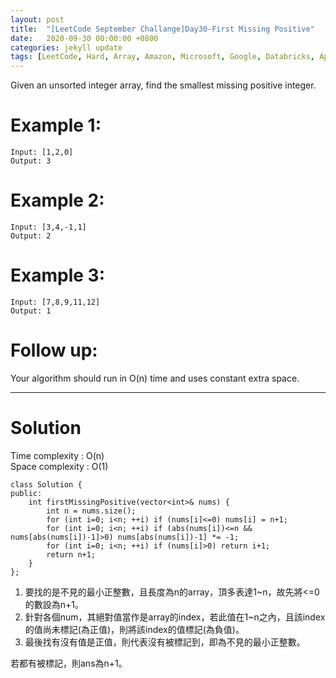 ```yaml
---
layout: post
title:  "[LeetCode September Challange]Day30-First Missing Positive"
date:   2020-09-30 00:00:00 +0800
categories: jekyll update
tags: [LeetCode, Hard, Array, Amazon, Microsoft, Google, Databricks, Apple, Tesla, eBay, Uber, Bloomberg, ByteDance, Goldman Sachs]
---
```

Given an unsorted integer array, find the smallest missing positive integer.

# Example 1:  
	Input: [1,2,0]
	Output: 3

# Example 2:  
	Input: [3,4,-1,1]
	Output: 2

# Example 3:  
	Input: [7,8,9,11,12]
	Output: 1

# Follow up:  
Your algorithm should run in O(n) time and uses constant extra space.

______________________  

# Solution

Time complexity : O(n)  
Space complexity : O(1)  

	class Solution {
	public:
	    int firstMissingPositive(vector<int>& nums) {
	        int n = nums.size();
	        for (int i=0; i<n; ++i) if (nums[i]<=0) nums[i] = n+1;
	        for (int i=0; i<n; ++i) if (abs(nums[i])<=n && nums[abs(nums[i])-1]>0) nums[abs(nums[i])-1] *= -1;
	        for (int i=0; i<n; ++i) if (nums[i]>0) return i+1;
	        return n+1;
	    }
	};

1. 要找的是不見的最小正整數，且長度為n的array，頂多表達1~n，故先將<=0的數設為n+1。
2. 針對各個num，其絕對值當作是array的index，若此值在1~n之內，且該index的值尚未標記(為正值)，則將該index的值標記(為負值)。
3. 最後找有沒有值是正值，則代表沒有被標記到，即為不見的最小正整數。

若都有被標記，則ans為n+1。